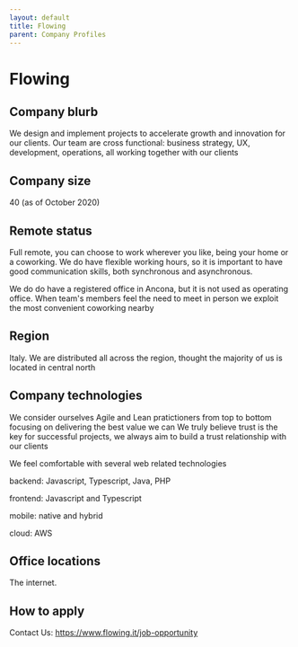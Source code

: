 ```yaml
---
layout: default
title: Flowing
parent: Company Profiles
---
```


# Flowing

## Company blurb

We design and implement projects to accelerate growth and innovation for our clients.
Our team are cross functional: business strategy, UX, development, operations, all working together with our clients 

## Company size

40 (as of October 2020)

## Remote status

Full remote, you can choose to work wherever you like, being your home or a coworking. We do have flexible working hours, so it is important to have good communication skills, both synchronous and asynchronous.

We do do have a registered office in Ancona, but it is not used as operating office. When team's members feel the need to meet in person we exploit the most convenient coworking nearby

## Region

Italy. We are distributed all across the region, thought the majority of us is located in central north

## Company technologies

We consider ourselves Agile and Lean pratictioners from top to bottom focusing on delivering the best value we can
We truly believe trust is the key for successful projects, we always aim to build a trust relationship with our clients

We feel comfortable with several web related technologies  

backend: Javascript, Typescript, Java, PHP

frontend: Javascript and Typescript 

mobile: native and hybrid

cloud: AWS

## Office locations

The internet. 

## How to apply

Contact Us: https://www.flowing.it/job-opportunity
